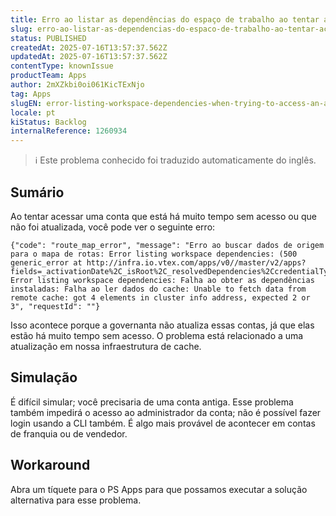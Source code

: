 ```yaml
---
title: Erro ao listar as dependências do espaço de trabalho ao tentar acessar uma conta
slug: erro-ao-listar-as-dependencias-do-espaco-de-trabalho-ao-tentar-acessar-uma-conta
status: PUBLISHED
createdAt: 2025-07-16T13:57:37.562Z
updatedAt: 2025-07-16T13:57:37.562Z
contentType: knownIssue
productTeam: Apps
author: 2mXZkbi0oi061KicTExNjo
tag: Apps
slugEN: error-listing-workspace-dependencies-when-trying-to-access-an-account
locale: pt
kiStatus: Backlog
internalReference: 1260934
---
```


>ℹ️ Este problema conhecido foi traduzido automaticamente do inglês.

## Sumário


Ao tentar acessar uma conta que está há muito tempo sem acesso ou que não foi atualizada, você pode ver o seguinte erro:


    {"code": "route_map_error", "message": "Erro ao buscar dados de origem para o mapa de rotas: Error listing workspace dependencies: (500 generic_error at http://infra.io.vtex.com/apps/v0//master/v2/apps?fields=_activationDate%2C_isRoot%2C_resolvedDependencies%2CcredentialType%2Clink%2Cname%2Cpolicies%2Cregistry%2Cvendor%2Cversion) Error listing workspace dependencies: Falha ao obter as dependências instaladas: Falha ao ler dados do cache: Unable to fetch data from remote cache: got 4 elements in cluster info address, expected 2 or 3", "requestId": ""}


Isso acontece porque a governanta não atualiza essas contas, já que elas estão há muito tempo sem acesso. O problema está relacionado a uma atualização em nossa infraestrutura de cache.
## Simulação


É difícil simular; você precisaria de uma conta antiga. Esse problema também impedirá o acesso ao administrador da conta; não é possível fazer login usando a CLI também. É algo mais provável de acontecer em contas de franquia ou de vendedor.


## Workaround


Abra um tíquete para o PS Apps para que possamos executar a solução alternativa para esse problema.



